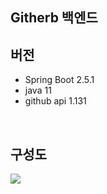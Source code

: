 ## Githerb 백엔드

## 버전
- Spring Boot 2.5.1
- java 11
- github api 1.131

<br>

## 구성도
<img src="https://user-images.githubusercontent.com/69130921/123305775-75cc5e00-d55b-11eb-9ca8-c3014bc18a92.png">
